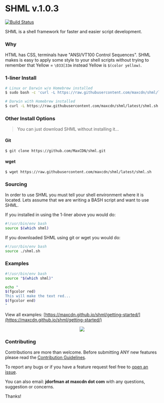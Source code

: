 SHML v.1.0.3
====

[![Build Status](https://travis-ci.org/MaxCDN/shml.svg)](https://travis-ci.org/MaxCDN/shml)

SHML is a shell framework for faster and easier script development.

### Why

HTML has CSS, terminals have "ANSI/VT100 Control Sequences". SHML makes is easy to apply some style to your shell scripts without trying to remember that Yellow = `\033[33m` instead Yellow is `$(color yellow)`.

### 1-liner Install
```bash
# Linux or Darwin w/o Homebrew installed
$ sudo bash -c 'curl -L https://raw.githubusercontent.com/maxcdn/shml/latest/shml.sh -o /usr/local/bin/shml && chmod +x /usr/local/bin/shml'

# Darwin with Homebrew installed
$ curl -L https://raw.githubusercontent.com/maxcdn/shml/latest/shml.sh -o /usr/local/bin/shml && chmod +x /usr/local/bin/shml
```

### Other Install Options

> You can just download SHML without installing it...

#### Git

`$ git clone https://github.com/MaxCDN/shml.git`

#### wget

`$ wget https://raw.githubusercontent.com/maxcdn/shml/latest/shml.sh`

### Sourcing

In order to use SHML you must tell your shell environment where it is located. Lets assume that we are writing a BASH script and want to use SHML.

If you installed in using the 1-liner above you would do:

```bash
#!/usr/bin/env bash
source $(which shml)
```
If you downloaded SHML using git or wget you would do:

```bash
#!/usr/bin/env bash
source ./shml.sh
```
### Examples

```bash
#!/usr/bin/env bash
source "$(which shml)"

echo "
$(fgcolor red)
This will make the text red...
$(fgcolor end)
"
```

View all examples: [https://maxcdn.github.io/shml/getting-started/](https://maxcdn.github.io/shml/getting-started/)
<center><a href="http://code.runnable.com/u/jdorfman" target="_blank"><img src="https://maxcdn.github.io/shml/public/images/demo-on-runnable.png" border="0"></a></center>

### Contributing

Contributions are more than welcome. Before submitting ANY new features please read the [Contribution Guidelines](https://github.com/MaxCDN/shml/blob/master/CONTRIBUTING.md).

To report any bugs or if you have a feature request feel free to [open an issue](https://github.com/MaxCDN/shml/issues).

You can also email: **jdorfman at maxcdn dot com** with any questions, suggestion or concerns.

Thanks!
